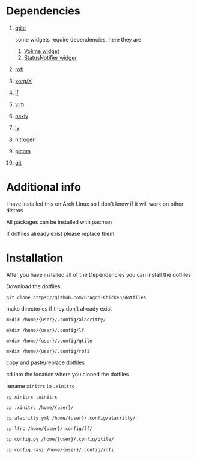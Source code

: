 # Dependencies
1. [qtile](https://qtile.org/)

   some widgets require dependencies, here they are
   1. [Volime widget](https://docs.qtile.org/en/stable/manual/ref/widgets.html#volume)
   2. [StatusNotifier widger](https://docs.qtile.org/en/stable/manual/ref/widgets.html#statusnotifier)
2. [rofi](https://github.com/davatorium/rofi)
3. [xorg/X](https://www.x.org/wiki/)
4. [lf](https://github.com/gokcehan/lf)
5. [vim](https://www.vim.org/)
6. [nsxiv](https://codeberg.org/nsxiv/nsxiv)
7. [ly](https://github.com/fairyglade/ly)
8. [nitrogen](https://github.com/l3ib/nitrogen)
9. [picom](https://github.com/yshui/picom)
10. [git](https://git-scm.com/)

# Additional info
I have installed this on Arch Linux so I don't know if it will work on other distros

All packages can be installed with pacman

If dotfiles already exist please replace them

# Installation
After you have installed all of the Dependencies you can install the dotfiles

Download the dotfiles

`git clone https://github.com/Dragon-Chicken/dotfiles`

make directories if they don't already exist

`mkdir /home/{user}/.config/alacritty/`

`mkdir /home/{user}/.config/lf`

`mkdir /home/{user}/.config/qtile`

`mkdir /home/{user}/.config/rofi`

copy and paste/replace dotfiles

cd into the location where you cloned the dotfiles

rename `xinitrc` to `.xinitrc`

`cp xinitrc .xinitrc`

`cp .xinitrc /home/{user}/`

`cp alacritty.yml /home/{user}/.config/alacritty/`

`cp lfrc /home/{user}/.config/lf/`

`cp config.py /home/{user}/.config/qtile/`

`cp config.rasi /home/{user}/.config/rofi`
